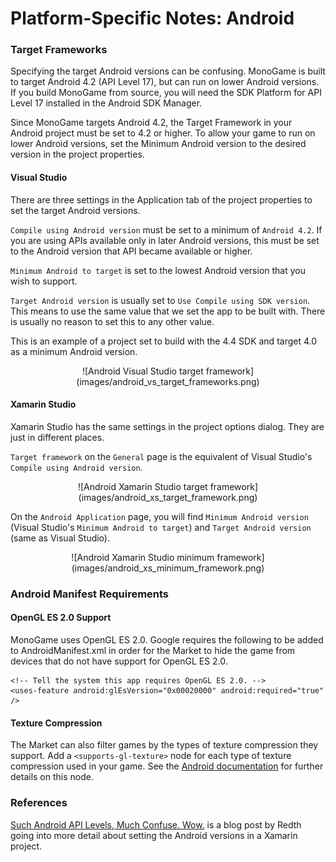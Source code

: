 # Platform-Specific Notes: Android

### Target Frameworks
Specifying the target Android versions can be confusing.  MonoGame is built to target Android 4.2 (API Level 17), but can run on lower Android versions.  If you build MonoGame from source, you will need the SDK Platform for API Level 17 installed in the Android SDK Manager.

Since MonoGame targets Android 4.2, the Target Framework in your Android project must be set to 4.2 or higher.  To allow your game to run on lower Android versions, set the Minimum Android version to the desired version in the project properties.

#### Visual Studio
There are three settings in the Application tab of the project properties to set the target Android versions.

`Compile using Android version` must be set to a minimum of `Android 4.2`.  If you are using APIs available only in later Android versions, this must be set to the Android version that API became available or higher.

`Minimum Android to target` is set to the lowest Android version that you wish to support.

`Target Android version` is usually set to `Use Compile using SDK version`.  This means to use the same value that we set the app to be built with.  There is usually no reason to set this to any other value.

This is an example of a project set to build with the 4.4 SDK and target 4.0 as a minimum Android version.

<p align="center">
![Android Visual Studio target framework](images/android_vs_target_frameworks.png)
</p>

#### Xamarin Studio

Xamarin Studio has the same settings in the project options dialog. They are just in different places.

`Target framework` on the `General` page is the equivalent of Visual Studio's `Compile using Android version`.

<p align="center">
![Android Xamarin Studio target framework](images/android_xs_target_framework.png)
</p>

On the `Android Application` page, you will find `Minimum Android version` (Visual Studio's `Minimum Android to target`) and `Target Android version` (same as Visual Studio).

<p align="center">
![Android Xamarin Studio minimum framework](images/android_xs_minimum_framework.png)
</p>


### Android Manifest Requirements

#### OpenGL ES 2.0 Support

MonoGame uses OpenGL ES 2.0. Google requires the following to be added to AndroidManifest.xml in order for the Market to hide the game from devices that do not have support for OpenGL ES 2.0.


```
<!-- Tell the system this app requires OpenGL ES 2.0. -->
<uses-feature android:glEsVersion="0x00020000" android:required="true" />
```

#### Texture Compression

The Market can also filter games by the types of texture compression they support. Add a  ```
<supports-gl-texture> ``` node for each type of texture compression used in your game. See the [Android documentation](http://developer.android.com/guide/topics/manifest/supports-gl-texture-element.html) for further details on this node.

### References

[Such Android API Levels, Much Confuse. Wow.](http://redth.codes/such-android-api-levels-much-confuse-wow/) is a blog post by Redth going into more detail about setting the Android versions in a Xamarin project.


